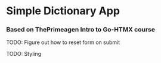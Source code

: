 # Simple Dictionary App 

### Based on ThePrimeagen Intro to Go-HTMX course

TODO: Figure out how to reset form on submit

TODO: Styling
